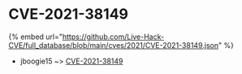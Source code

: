 # CVE-2021-38149
{% embed url="https://github.com/Live-Hack-CVE/full_database/blob/main/cves/2021/CVE-2021-38149.json" %}

* jboogie15 ~> [CVE-2021-38149](https://www.alice-snow.ru/2021/database/cve-2021-38149/cve-2021-38149-jboogie15)